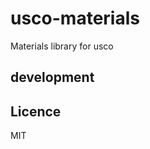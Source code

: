 usco-materials
=============
Materials library for usco

development
-----------


Licence
-------
MIT
